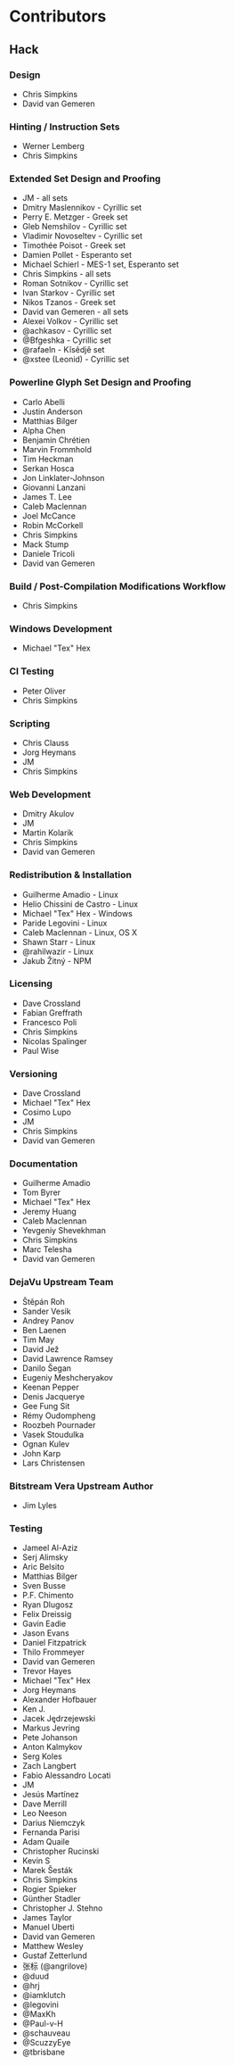# Contributors

## Hack

### Design

- Chris Simpkins
- David van Gemeren

### Hinting / Instruction Sets

- Werner Lemberg
- Chris Simpkins

### Extended Set Design and Proofing

- JM - all sets
- Dmitry Maslennikov - Cyrillic set
- Perry E. Metzger - Greek set
- Gleb Nemshilov - Cyrillic set
- Vladimir Novoseltev - Cyrillic set
- Timothée Poisot - Greek set
- Damien Pollet - Esperanto set
- Michael Schierl - MES-1 set, Esperanto set
- Chris Simpkins - all sets
- Roman Sotnikov - Cyrillic set
- Ivan Starkov - Cyrillic set
- Nikos Tzanos - Greek set
- David van Gemeren - all sets
- Alexei Volkov - Cyrillic set
- @achkasov - Cyrillic set
- @Bfgeshka - Cyrillic set
- @rafaeln - Kĩsêdjê set
- @xstee (Leonid) - Cyrillic set

### Powerline Glyph Set Design and Proofing

- Carlo Abelli
- Justin Anderson
- Matthias Bilger
- Alpha Chen
- Benjamin Chrétien
- Marvin Frommhold
- Tim Heckman
- Serkan Hosca
- Jon Linklater-Johnson
- Giovanni Lanzani
- James T. Lee
- Caleb Maclennan
- Joel McCance
- Robin McCorkell
- Chris Simpkins
- Mack Stump
- Daniele Tricoli
- David van Gemeren

### Build / Post-Compilation Modifications Workflow

- Chris Simpkins

### Windows Development

- Michael "Tex" Hex

### CI Testing

- Peter Oliver
- Chris Simpkins

### Scripting

- Chris Clauss
- Jorg Heymans
- JM
- Chris Simpkins

### Web Development

- Dmitry Akulov
- JM
- Martin Kolarik
- Chris Simpkins
- David van Gemeren

### Redistribution & Installation

- Guilherme Amadio - Linux
- Helio Chissini de Castro - Linux
- Michael "Tex" Hex - Windows
- Paride Legovini - Linux
- Caleb Maclennan - Linux, OS X
- Shawn Starr - Linux
- @rahilwazir - Linux
- Jakub Žitný - NPM

### Licensing

- Dave Crossland
- Fabian Greffrath
- Francesco Poli
- Chris Simpkins
- Nicolas Spalinger
- Paul Wise

### Versioning

- Dave Crossland
- Michael "Tex" Hex
- Cosimo Lupo
- JM
- Chris Simpkins
- David van Gemeren

### Documentation

- Guilherme Amadio
- Tom Byrer
- Michael "Tex" Hex
- Jeremy Huang
- Caleb Maclennan
- Yevgeniy Shevekhman
- Chris Simpkins
- Marc Telesha
- David van Gemeren

### DejaVu Upstream Team

- Štěpán Roh
- Sander Vesik
- Andrey Panov
- Ben Laenen
- Tim May
- David Jež
- David Lawrence Ramsey
- Danilo Šegan
- Eugeniy Meshcheryakov
- Keenan Pepper
- Denis Jacquerye
- Gee Fung Sit
- Rémy Oudompheng
- Roozbeh Pournader
- Vasek Stoudulka
- Ognan Kulev
- John Karp
- Lars Christensen


### Bitstream Vera Upstream Author

- Jim Lyles


### Testing

- Jameel Al-Aziz
- Serj Alimsky
- Aric Belsito
- Matthias Bilger
- Sven Busse
- P.F. Chimento
- Ryan Dlugosz
- Felix Dreissig
- Gavin Eadie
- Jason Evans
- Daniel Fitzpatrick
- Thilo Frommeyer
- David van Gemeren
- Trevor Hayes
- Michael "Tex" Hex
- Jorg Heymans
- Alexander Hofbauer
- Ken J.
- Jacek Jędrzejewski
- Markus Jevring
- Pete Johanson
- Anton Kalmykov
- Serg Koles
- Zach Langbert
- Fabio Alessandro Locati
- JM
- Jesús Martínez
- Dave Merrill
- Leo Neeson
- Darius Niemczyk
- Fernanda Parisi
- Adam Quaile
- Christopher Rucinski
- Kevin S
- Marek Šesták
- Chris Simpkins
- Rogier Spieker
- Günther Stadler
- Christopher J. Stehno
- James Taylor
- Manuel Uberti
- David van Gemeren
- Matthew Wesley
- Gustaf Zetterlund
- 张标 (@angrilove)
- @duud
- @hrj
- @iamklutch
- @legovini
- @MaxKh
- @Paul-v-H
- @schauveau
- @ScuzzyEye
- @tbrisbane
